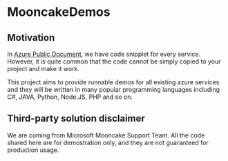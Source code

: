 # MooncakeDemos
## Motivation
In [Azure Public Document](https://www.azure.cn/), we have code snipplet for every service. However, it is quite common that the code cannot be simply copied to your project and make it work.

This project aims to provide runnable demos for all existing azure services and they will be written in many popular programming languages including C#, JAVA, Python, Node.JS, PHP and so on.

## Third-party solution disclaimer
We are coming from Microsoft Mooncake Support Team. All the code shared here are for demostration only, and they are not guaranteed for production usage.
